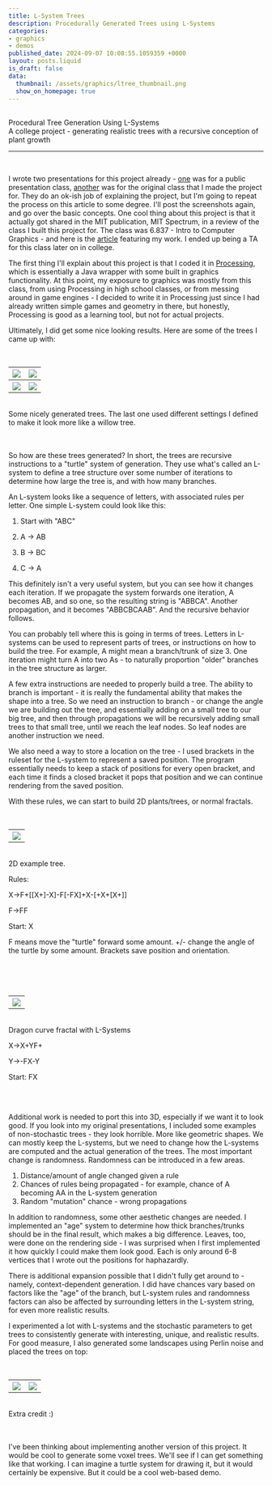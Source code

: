 ```yaml
---
title: L-System Trees
description: Procedurally Generated Trees using L-Systems
categories:
- graphics
- demos
published_date: 2024-09-07 10:08:55.1059359 +0000
layout: posts.liquid
is_draft: false
data:
  thumbnail: /assets/graphics/ltree_thumbnail.png
  show_on_homepage: true
---
```

<div class = "blog-post">
<br>
<div class = "title">
Procedural Tree Generation Using L-Systems
</div>

<div class = "page-summary">
A college project - generating realistic trees with a recursive conception of plant growth
</div>
<hr>
<br>

I wrote two presentations for this project already - <a href = "https://docs.google.com/presentation/d/11wzZYV0UGqM01XX659EanH6TFNGjIoHaWYq191uWrS0/edit?usp=sharing">one</a> was for a public presentation class, <a href="https://docs.google.com/presentation/d/1y0om-8VN2joUp4ZKrymeJy1KFlVyNw7cFZEKw-2bOo0/edit?usp=sharing">another</a> was for the original class that I made the project for. They do an ok-ish job of explaining the project, but I'm going to repeat the process on this article to some degree. I'll post the screenshots again, and go over the basic concepts. One cool thing about this project is that it actually got shared in the MIT publication, MIT Spectrum, in a review of the class I built this project for. The class was 6.837 - Intro to Computer Graphics - and here is the <a href = "https://computing.mit.edu/news/algorithms-for-art/">article</a> featuring my work. I ended up being a TA for this class later on in college. 

The first thing I'll explain about this project is that I coded it in <a href = "https://processing.org/">Processing</a>, which is essentially a Java wrapper with some built in graphics functionality. At this point, my exposure to graphics was mostly from this class, from using Processing in high school classes, or from messing around in game engines - I decided to write it in Processing just since I had already written simple games and geometry in there, but honestly, Processing is good as a learning tool, but not for actual projects. 

Ultimately, I did get some nice looking results. Here are some of the trees I came up with:


<div class = "bg-div">
<br>
<table class = "image-table">
<tr>
<th><img src="/assets/graphics/ltree1.PNG"></th>
<th><img src="/assets/graphics/ltree5.PNG"></th>
</tr>
<tr>
<th><img src="/assets/graphics/ltree6.PNG"></th>
<th><img src="/assets/graphics/ltree7.PNG"></th>
</tr>
</table>
<br>
Some nicely generated trees. The last one used different settings I defined to make it look more like a willow tree.
<br>
<br>
</div>
<br>

So how are these trees generated? In short, the trees are recursive instructions to a "turtle" system of generation. They use what's called an L-system to define a tree structure over some number of iterations to determine how large the tree is, and with how many branches. 

An L-system looks like a sequence of letters, with associated rules per letter. One simple L-system could look like this: 

1. Start with "ABC"

2. A -> AB

3. B -> BC

4. C -> A

This definitely isn't a very useful system, but you can see how it changes each iteration. If we propagate the system forwards one iteration, A becomes AB, and so one, so the resulting string is "ABBCA". Another propagation, and it becomes "ABBCBCAAB". And the recursive behavior follows.

You can probably tell where this is going in terms of trees. Letters in L-systems can be used to represent parts of trees, or instructions on how to build the tree. For example, A might mean a branch/trunk of size 3. One iteration might turn A into two As - to naturally proportion "older" branches in the tree structure as larger. 

A few extra instructions are needed to properly build a tree. The ability to branch is important - it is really the fundamental ability that makes the shape into a tree. So we need an instruction to branch - or change the angle we are building out the tree, and essentially adding on a small tree to our big tree, and then through propagations we will be recursively adding small trees to that small tree, until we reach the leaf nodes. So leaf nodes are another instruction we need.

We also need a way to store a location on the tree - I used brackets in the ruleset for the L-system to represent a saved position. The program essentially needs to keep a stack of positions for every open bracket, and each time it finds a closed bracket it pops that position and we can continue rendering from the saved position. 

With these rules, we can start to build 2D plants/trees, or normal fractals.

<div class = "bg-div">
<br>
<table class = "image-table">
<th><img src="/assets/graphics/ltree3.PNG"></th>
</table>
<br>
2D example tree. 

Rules:

X->F+[[X+]-X]-F[-FX]+X-[+X+[X+]]

F->FF

Start: X

F means move the "turtle" forward some amount. +/- change the angle of the turtle by some amount. Brackets save position and orientation.
<br>
<br>
</div>
<br>

<div class = "bg-div">
<br>
<table class = "image-table">
<th><img src="/assets/graphics/dragon_fractal.PNG"></th>
</table>
<br>
Dragon curve fractal with L-Systems

X->X+YF+

Y->-FX-Y

Start: FX
<br>
<br>
</div>
<br>

Additional work is needed to port this into 3D, especially if we want it to look good. If you look into my original presentations, I included some examples of non-stochastic trees - they look horrible. More like geometric shapes. We can mostly keep the L-systems, but we need to change how the L-systems are computed and the actual generation of the trees. The most important change is randomness. Randomness can be introduced in a few areas.

1. Distance/amount of angle changed given a rule
2. Chances of rules being propagated - for example, chance of A becoming AA in the L-system generation
3. Random "mutation" chance - wrong propagations

In addition to randomness, some other aesthetic changes are needed. I implemented an "age" system to determine how thick branches/trunks should be in the final result, which makes a big difference. Leaves, too, were done on the rendering side - I was surprised when I first implemented it how quickly I could make them look good. Each is only around 6-8 vertices that I wrote out the positions for haphazardly. 

There is additional expansion possible that I didn't fully get around to - namely, context-dependent generation. I did have chances vary based on factors like the "age" of the branch, but L-system rules and randomness factors can also be affected by surrounding letters in the L-system string, for even more realistic results.

I experimented a lot with L-systems and the stochastic parameters to get trees to consistently generate with interesting, unique, and realistic results. For good measure, I also generated some landscapes using Perlin noise and placed the trees on top:

<div class = "bg-div">
<br>
<table class = "image-table">
<th><img src="/assets/graphics/ltree8.PNG"></th>
<th><img src="/assets/graphics/ltree9.PNG"></th>
</table>
<br>
Extra credit :)
<br>
<br>
</div>
<br>

I've been thinking about implementing another version of this project. It would be cool to generate some voxel trees. We'll see if I can get something like that working. I can imagine a turtle system for drawing it, but it would certainly be expensive. But it could be a cool web-based demo.
</div>